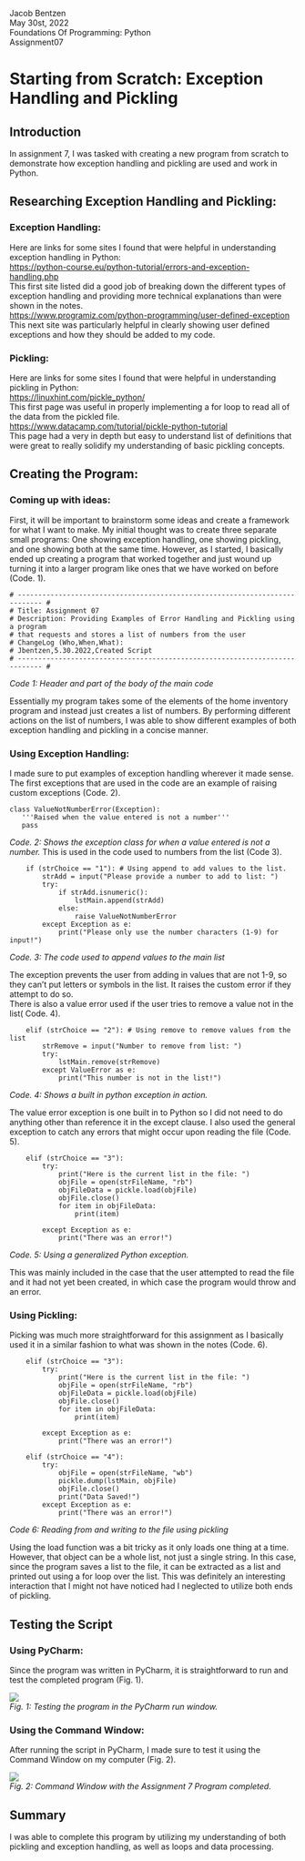 Jacob Bentzen  
May 30st, 2022  
Foundations Of Programming: Python  
Assignment07  
# Starting from Scratch: Exception Handling and Pickling
## Introduction
In assignment 7, I was tasked with creating a new program from scratch to demonstrate how exception handling and pickling are used and work in Python. 
## Researching Exception Handling and Pickling:
### Exception Handling:
Here are links for some sites I found that were helpful in understanding exception handling in Python:  
https://python-course.eu/python-tutorial/errors-and-exception-handling.php  
This first site listed did a good job of breaking down the different types of exception handling and providing more technical explanations than were shown in the notes.  
https://www.programiz.com/python-programming/user-defined-exception  
This next site was particularly helpful in clearly showing user defined exceptions and how they should be added to my code.  
### Pickling:  
Here are links for some sites I found that were helpful in understanding pickling in Python:  
https://linuxhint.com/pickle_python/  
This first page was useful in properly implementing a for loop to read all of the data from the pickled file.  
https://www.datacamp.com/tutorial/pickle-python-tutorial  
This page had a very in depth but easy to understand list of definitions that were great to really solidify my understanding of basic pickling concepts.  
## Creating the Program:  

### Coming up with ideas:  
First, it will be important to brainstorm some ideas and create a framework for what I want to make. 
My initial thought was to create three separate small programs: One showing exception handling, one showing pickling, and one showing both at the same time. 
However, as I started, I basically ended up creating a program that worked together and just wound up turning it into a larger program like ones that we have worked on before (Code. 1).
```
# ---------------------------------------------------------------------------- #
# Title: Assignment 07
# Description: Providing Examples of Error Handling and Pickling using a program
# that requests and stores a list of numbers from the user
# ChangeLog (Who,When,What):
# Jbentzen,5.30.2022,Created Script
# ---------------------------------------------------------------------------- #
```
*Code 1: Header and part of the body of the main code*  
  
Essentially my program takes some of the elements of the home inventory program and instead just creates a list of numbers. 
By performing different actions on the list of numbers, I was able to show different examples of both exception handling and pickling in a concise manner.   
### Using Exception Handling:  
I made sure to put examples of exception handling wherever it made sense. 
The first exceptions that are used in the code are an example of raising custom exceptions (Code. 2).
 ```
 class ValueNotNumberError(Exception):
    '''Raised when the value entered is not a number'''
    pass
 ```
*Code. 2: Shows the exception class for when a value entered is not a number.*
This is used in the code used to numbers from the list (Code 3).  
```
    if (strChoice == "1"): # Using append to add values to the list.
        strAdd = input("Please provide a number to add to list: ")
        try:
            if strAdd.isnumeric():
                lstMain.append(strAdd)
            else:
                raise ValueNotNumberError
        except Exception as e:
            print("Please only use the number characters (1-9) for input!")
```
*Code. 3: The code used to append values to the main list*  
  
The exception prevents the user from adding in values that are not 1-9, so they can’t put letters or symbols in the list. 
It raises the custom error if they attempt to do so.  
There is also a value error used if the user tries to remove a value not in the list( Code. 4).  
```
    elif (strChoice == "2"): # Using remove to remove values from the list
        strRemove = input("Number to remove from list: ")
        try:
            lstMain.remove(strRemove)
        except ValueError as e:
            print("This number is not in the list!")
```
*Code. 4: Shows a built in python exception in action.*  
  
The value error exception is one built in to Python so I did not need to do anything other than reference it in the except clause.
I also used the general exception to catch any errors that might occur upon reading the file (Code. 5).  
```
    elif (strChoice == "3"):
        try:
            print("Here is the current list in the file: ")
            objFile = open(strFileName, "rb")
            objFileData = pickle.load(objFile)
            objFile.close()
            for item in objFileData:
                print(item)

        except Exception as e:
            print("There was an error!")
```
*Code. 5: Using a generalized Python exception.*
 
This was mainly included in the case that the user attempted to read the file and it had not yet been created, in which case the program would throw and an error.  
### Using Pickling:  
Picking was much more straightforward for this assignment as I basically used it in a similar fashion to what was shown in the notes (Code. 6). 
```
    elif (strChoice == "3"):
        try:
            print("Here is the current list in the file: ")
            objFile = open(strFileName, "rb")
            objFileData = pickle.load(objFile)
            objFile.close()
            for item in objFileData:
                print(item)

        except Exception as e:
            print("There was an error!")

    elif (strChoice == "4"):
        try:
            objFile = open(strFileName, "wb")
            pickle.dump(lstMain, objFile)
            objFile.close()
            print("Data Saved!")
        except Exception as e:
            print("There was an error!")
```
*Code 6: Reading from and writing to the file using pickling*  
  
Using the load function was a bit tricky as it only loads one thing at a time. However, that object can be a whole list, not just a single string. In this case, since the program saves a list to the file, it can be extracted as a list and printed out using a for loop over the list. This was definitely an interesting interaction that I might not have noticed had I neglected to utilize both ends of pickling. 
## Testing the Script  
### Using PyCharm:  
Since the program was written in PyCharm, it is straightforward to run and test the completed program (Fig. 1).  

![](/docs/Pycharm7.png)  
*Fig. 1:  Testing the program in the PyCharm run window.*  

### Using the Command Window:
After running the script in PyCharm, I made sure to test it using the Command Window on my computer (Fig. 2).  

![](/docs/cmd7.png)  
*Fig. 2: Command Window with the Assignment 7 Program completed.*  

## Summary
I was able to complete this program by utilizing my understanding of both pickling and exception handling, as well as loops and data processing.

